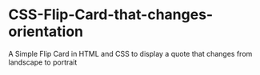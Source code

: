 # CSS-Flip-Card-that-changes-orientation 
A Simple Flip Card in HTML and CSS to display a quote that changes from landscape to portrait